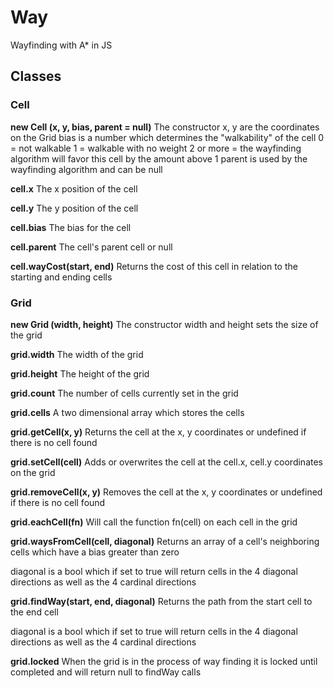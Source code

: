 # Way
Wayfinding with A* in JS

## Classes

### Cell

**new Cell (x, y, bias, parent = null)**
The constructor
x, y are the coordinates on the Grid
bias is a number which determines the "walkability" of the cell
  0 = not walkable
  1 = walkable with no weight
  2 or more = the wayfinding algorithm will favor this cell by the amount above 1
parent is used by the wayfinding algorithm and can be null

**cell.x**
The x position of the cell

**cell.y**
The y position of the cell

**cell.bias**
The bias for the cell

**cell.parent**
The cell's parent cell or null

**cell.wayCost(start, end)**
Returns the cost of this cell in relation to the starting and ending cells


### Grid

**new Grid (width, height)**
The constructor
width and height sets the size of the grid

**grid.width**
The width of the grid

**grid.height**
The height of the grid

**grid.count**
The number of cells currently set in the grid

**grid.cells**
A two dimensional array which stores the cells

**grid.getCell(x, y)**
Returns the cell at the x, y coordinates or undefined if there is no cell found

**grid.setCell(cell)**
Adds or overwrites the cell at the cell.x, cell.y coordinates on the grid

**grid.removeCell(x, y)**
Removes the cell at the x, y coordinates or undefined if there is no cell found

**grid.eachCell(fn)**
Will call the function fn(cell) on each cell in the grid

**grid.waysFromCell(cell, diagonal)**
Returns an array of a cell's neighboring cells which have a bias greater than zero

diagonal is a bool which if set to true will return cells in the 4 diagonal directions as well as the 4 cardinal directions

**grid.findWay(start, end, diagonal)**
Returns the path from the start cell to the end cell

diagonal is a bool which if set to true will return cells in the 4 diagonal directions as well as the 4 cardinal directions

**grid.locked**
When the grid is in the process of way finding it is locked until completed and will return null to findWay calls

